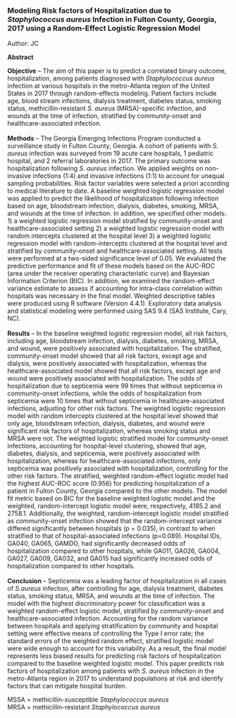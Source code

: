 ### Modeling Risk factors of Hospitalization due to *Staphylococcus aureus* Infection in Fulton County, Georgia, 2017 using a Random-Effect Logistic Regression Model
Author: JC<br>

**Abstract**

**Objective** – The aim of this paper is to predict a correlated binary outcome, hospitalization, among patients diagnosed with *Staphylococcus aureus* infection at various hospitals in the metro-Atlanta region of the United States in 2017 through random-effects modeling. Patient factors include age, blood stream infections, dialysis treatment, diabetes status, smoking status, methicillin-resistant *S. aureus* (MRSA)-specific infection, and wounds at the time of infection, stratified by community-onset and healthcare-associated infection.<br><br>
**Methods** – The Georgia Emerging Infections Program conducted a surveillance study in Fulton County, Georgia. A cohort of patients with *S. aureus* infection was surveyed from 19 acute care hospitals, 1 pediatric hospital, and 2 referral laboratories in 2017. The primary outcome was hospitalization following *S. aureus* infection. We applied weights on non-invasive infections (1:4) and invasive infections (1:1) to account for unequal sampling probabilities. Risk factor variables were selected a priori according to medical literature to date. A baseline weighted logistic regression model was applied to predict the likelihood of hospitalization following infection based on age, bloodstream infection, dialysis, diabetes, smoking, MRSA, and wounds at the time of infection. In addition, we specified other models: 1) a weighted logistic regression model stratified by community-onset and healthcare-associated setting 2) a weighted logistic regression model with random intercepts clustered at the hospital level 3) a weighted logistic regression model with random-intercepts clustered at the hospital level and stratified by community-onset and healthcare-associated setting. All tests were performed at a two-sided significance level of 0.05. We evaluated the predictive performance and fit of these models based on the AUC-ROC (area under the receiver operating characteristic curve) and Bayesian Information Criterion (BIC). In addition, we examined the random-effect variance estimate to assess if accounting for intra-class correlation within hospitals was necessary in the final model. Weighted descriptive tables were produced using R software (Version 4.4.1). Exploratory data analysis and statistical modeling were performed using SAS 9.4 (SAS Institute, Cary, NC).<br><br>
**Results** – In the baseline weighted logistic regression model, all risk factors, including age, bloodstream infection, dialysis, diabetes, smoking, MRSA, and wound, were positively associated with hospitalization. The stratified, community-onset model showed that all risk factors, except age and dialysis, were positively associated with hospitalization, whereas the healthcare-associated model showed that all risk factors, except age and wound were positively associated with hospitalization. The odds of hospitalization due to septicemia were 99 times that without septicemia in community-onset infections, while the odds of hospitalization from septicemia were 10 times that without septicemia in healthcare-associated infections, adjusting for other risk factors. The weighted logistic regression model with random intercepts clustered at the hospital level showed that only age, bloodstream infection, dialysis, diabetes, and wound were significant risk factors of hospitalization, whereas smoking status and MRSA were not. The weighted logistic stratified model for community-onset infections, accounting for hospital-level clustering, showed that age, diabetes, dialysis, and septicemia, were positively associated with hospitalization, whereas for healthcare-associated infections, only septicemia was positively associated with hospitalization, controlling for the other risk factors. The stratified, weighted random-effect logistic model had the highest AUC-ROC score (0.956) for predicting hospitalization of a patient in Fulton County, Georgia compared to the other models. The model fit metric based on BIC for the baseline weighted logistic model and the weighted, random-intercept logistic model were, respectively, 4185.2 and 2758.1. Additionally, the weighted, random-intercept logistic model stratified as community-onset infection showed that the random-intercept variance differed significantly between hospitals (p = 0.035), in contrast to when stratified to that of hospital-associated infections (p=0.089). Hospital IDs, GA040, GA065, GAMDO, had significantly decreased odds of hospitalization compared to other hospitals, while GA011, GA026, GA004, GA027, GA009, GA032, and GA015 had significantly increased odds of hospitalization compared to other hospitals.<br><br>
**Conclusion** – Septicemia was a leading factor of hospitalization in all cases of *S.aureus* infection, after controlling for age, dialysis treatment, diabetes status, smoking status, MRSA, and wounds at the time of infection. The model with the highest discriminatory power for classification was a weighted random-effect logistic model, stratified by community-onset and healthcare-associated infection. Accounting for the random variance between hospitals and applying stratification by community and hospital setting were effective means of controlling the Type I error rate; the standard errors of the weighted random effect, stratified logistic model were wide enough to account for this variability. As a result, the final model represents less biased results for predicting risk factors of hospitalization compared to the baseline weighted logistic model. This paper predicts risk factors of hospitalization among patients with *S. aureus* infection in the metro-Atlanta region in 2017 to understand populations at risk and identify factors that can mitigate hospital burden.<br>


MSSA = methicillin-susceptible *Staphylococcus aureus*<br>
MRSA = methicillin-resistant *Staphylococcus aureus*
